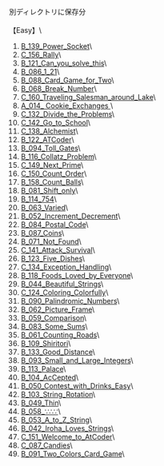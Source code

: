 別ディレクトリに保存分\
\
【Easy】\
1.  [B_139_Power_Socket](https://github.com/shoko-h-s/AtCoder/blob/main/Problems/ABC/B/139_Power_Socket.py)\
2.  [C_156_Rally](https://github.com/shoko-h-s/AtCoder/blob/main/Problems/ABC/C/156_Rally.py)\
5.  [B_121_Can_you_solve_this](https://github.com/shoko-h-s/AtCoder/blob/main/Problems/ABC/B/121_Can_you_solve_this.py)\
8.  [B_086_1_21](https://github.com/shoko-h-s/AtCoder/blob/main/Problems/ABC/B/086_1_21.py)\
10.  [B_088_Card_Game_for_Two](https://github.com/shoko-h-s/AtCoder/blob/main/Problems/ABC/B/088_Card_Game_for_Two.py)\
11.  [B_068_Break_Number](https://github.com/shoko-h-s/AtCoder/blob/main/Problems/ABC/B/068_Break_Number.py)\
12.  [C_160_Traveling_Salesman_around_Lake](https://github.com/shoko-h-s/AtCoder/blob/main/Problems/ABC/C/160_Traveling_Salesman_around_Lake.py)\
13.  [A_014_ Cookie_Exchanges
 ](https://github.com/shoko-h-s/AtCoder/blob/main/Problems/ABC/A/014_Cookie_Exchanges.py)\
15.  [C_132_Divide_the_Problems](https://github.com/shoko-h-s/AtCoder/blob/main/Problems/ABC/C/132_Divide_the_Problems.py)\
16.  [C_142_Go_to_School](https://github.com/shoko-h-s/AtCoder/blob/main/Problems/ABC/C/142_Go_to_School.py)\
17.  [C_138_Alchemist](https://github.com/shoko-h-s/AtCoder/blob/main/Problems/ABC/C/138_Alchemist.py)\
18.  [B_122_ATCoder](https://github.com/shoko-h-s/AtCoder/blob/main/Problems/ABC/B/122_ATCoder.py)\
19.  [B_094_Toll_Gates](https://github.com/shoko-h-s/AtCoder/blob/main/Problems/ABC/B/094_Toll_Gates.py)\
20.  [B_116_Collatz_Problem](https://github.com/shoko-h-s/AtCoder/blob/main/Problems/ABC/B/116_Collatz_Problem.py)\
21.  [C_149_Next_Prime](https://github.com/shoko-h-s/AtCoder/blob/main/Problems/ABC/C/149_Next_Prime.py)\
25.  [C_150_Count_Order](https://github.com/shoko-h-s/AtCoder/blob/main/Problems/ABC/C/150_Count_Order.py)\
27.  [B_158_Count_Balls](https://github.com/shoko-h-s/AtCoder/blob/main/Problems/ABC/B/158_Count_Balls.py)\
28.  [B_081_Shift_only](https://github.com/shoko-h-s/AtCoder/blob/main/Problems/ABC/B/081_Shift_only.py)\
29.  [B_114_754](https://github.com/shoko-h-s/AtCoder/blob/main/Problems/ABC/B/114_754.py)\
31.  [B_063_Varied](https://github.com/shoko-h-s/AtCoder/blob/main/Problems/ABC/B/063_Varied.py)\
32.  [B_052_Increment_Decrement](https://github.com/shoko-h-s/AtCoder/blob/main/Problems/ABC/B/052_Increment_Decrement.py)\
33.  [B_084_Postal_Code](https://github.com/shoko-h-s/AtCoder/blob/main/Problems/ABC/B/084_Postal_Code.py)\
34.  [B_087_Coins](https://github.com/shoko-h-s/AtCoder/blob/main/Problems/ABC/B/087_Coins.py)\
35.  [B_071_Not_Found](https://github.com/shoko-h-s/AtCoder/blob/main/Problems/ABC/B/071_Not_Found.py)\
37.  [C_141_Attack_Survival](https://github.com/shoko-h-s/AtCoder/blob/main/Problems/ABC/C/141_Attack_Survival.py)\
38.  [B_123_Five_Dishes](https://github.com/shoko-h-s/AtCoder/blob/main/Problems/ABC/B/123_Five_Dishes.py)\
39.  [C_134_Exception_Handling](https://github.com/shoko-h-s/AtCoder/blob/main/Problems/ABC/C/134_Exception_Handling.py)\
42.  [B_118_Foods_Loved_by_Everyone](https://github.com/shoko-h-s/AtCoder/blob/main/Problems/ABC/B/118_Foods_Loved_by_Everyone.py)\
43.  [B_044_Beautiful_Strings](https://github.com/shoko-h-s/AtCoder/blob/main/Problems/ABC/B/044_Beautiful_Strings.py)\
44.  [C_124_Coloring_Colorfully](https://github.com/shoko-h-s/AtCoder/blob/main/Problems/ABC/C/124_Coloring_Colorfully.py)\
45.  [B_090_Palindromic_Numbers](https://github.com/shoko-h-s/AtCoder/blob/main/Problems/ABC/B/090_Palindromic_Numbers.py)\
49.  [B_062_Picture_Frame](https://github.com/shoko-h-s/AtCoder/blob/main/Problems/ABC/B/062_Picture_Frame.py)\
50.  [B_059_Comparison](https://github.com/shoko-h-s/AtCoder/blob/main/Problems/ABC/B/059_Comparison.py)\
51.  [B_083_Some_Sums](https://github.com/shoko-h-s/AtCoder/blob/main/Problems/ABC/B/083_Some_Sums.py)\
53.  [B_061_Counting_Roads](https://github.com/shoko-h-s/AtCoder/blob/main/Problems/ABC/B/061_Counting_Roads.py)\
54.  [B_109_Shiritori](https://github.com/shoko-h-s/AtCoder/blob/main/Problems/ABC/B/109_Shiritori.py)\
55.  [B_133_Good_Distance](https://github.com/shoko-h-s/AtCoder/blob/main/Problems/ABC/B/133_Good_Distance.py)\
56.  [B_093_Small_and_Large_Integers](https://github.com/shoko-h-s/AtCoder/blob/main/Problems/ABC/B/093_Small_and_Large_Integers.py)\
58.  [B_113_Palace](https://github.com/shoko-h-s/AtCoder/blob/main/Problems/ABC/B/113_Palace.py)\
59.  [B_104_AcCepted](https://github.com/shoko-h-s/AtCoder/blob/main/Problems/ABC/B/104_AcCepted.py)\
60.  [B_050_Contest_with_Drinks_Easy](https://github.com/shoko-h-s/AtCoder/blob/main/Problems/ABC/B/050_Contest_with_Drinks_Easy.py)\
61.  [B_103_String_Rotation](https://github.com/shoko-h-s/AtCoder/blob/main/Problems/ABC/B/103_String_Rotation.py)\
62.  [B_049_Thin](https://github.com/shoko-h-s/AtCoder/blob/main/Problems/ABC/B/049_Thin.py)\
64.  [B_058_∵∴∵](https://github.com/shoko-h-s/AtCoder/blob/main/Problems/ABC/B/058.py)\
65.  [B_053_A_to_Z_String](https://github.com/shoko-h-s/AtCoder/blob/main/Problems/ABC/B/053_A_to_Z_String.py)\
71.  [B_042_Iroha_Loves_Strings](https://github.com/shoko-h-s/AtCoder/blob/main/Problems/ABC/B/042_Iroha_Loves_Strings.py)\
76.  [C_151_Welcome_to_AtCoder](https://github.com/shoko-h-s/AtCoder/blob/main/Problems/ABC/C/151_Welcome_to_AtCoder.py)\
83.  [C_087_Candies](https://github.com/shoko-h-s/AtCoder/blob/main/Problems/ABC/C/087_Candies.py)\
88.  [B_091_Two_Colors_Card_Game](https://github.com/shoko-h-s/AtCoder/blob/main/Problems/ABC/B/091_Two_Colors_Card_Game.py)\
